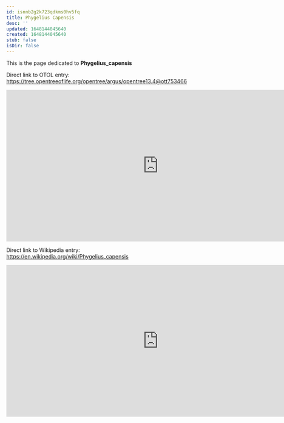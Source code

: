 ```yaml
---
id: isnnb2g2k723qdkms0hv5fq
title: Phygelius Capensis
desc: ''
updated: 1648144045640
created: 1648144045640
stub: false
isDir: false
---
```

This is the page dedicated to **Phygelius_capensis**


Direct link to OTOL entry: https://tree.opentreeoflife.org/opentree/argus/opentree13.4@ott753466



<html>
    <body>
    <iframe src="https://tree.opentreeoflife.org/opentree/argus/opentree13.4@ott753466"
    width="800" height="400" frameborder="0" allowfullscreen> </iframe>
    </body>
</html>
    


Direct link to Wikipedia entry: https://en.wikipedia.org/wiki/Phygelius_capensis



<html>
    <body>
    <iframe src="https://en.wikipedia.org/wiki/Phygelius_capensis"
    width="800" height="400" frameborder="0" allowfullscreen> </iframe>
    </body>
</html>
    

